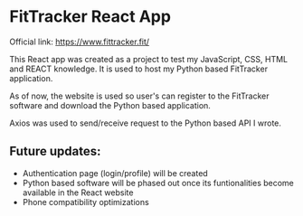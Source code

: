 # FitTracker React App

Official link:
https://www.fittracker.fit/

This React app was created as a project to test my JavaScript, CSS, HTML and REACT knowledge.
It is used to host my Python based FitTracker application.

As of now, the website is used so user's can register to the FitTracker software and download the Python based application.

Axios was used to send/receive request to the Python based API I wrote.


## Future updates:

- Authentication page (login/profile) will be created
- Python based software will be phased out once its funtionalities become available in the React website
- Phone compatibility optimizations
